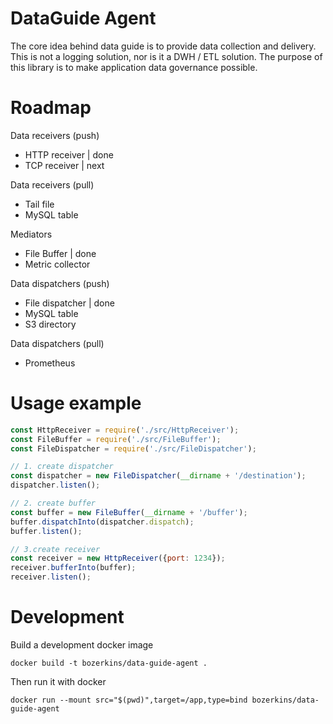 # DataGuide Agent

The core idea behind data guide is to provide data collection and delivery. This is not a logging solution, nor is it a DWH / ETL solution. The purpose of this library is to make application data governance possible.

# Roadmap

Data receivers (push)
- HTTP receiver | done
- TCP receiver | next

Data receivers (pull)
- Tail file
- MySQL table

Mediators
- File Buffer | done
- Metric collector

Data dispatchers (push)
- File dispatcher | done
- MySQL table
- S3 directory

Data dispatchers (pull)
- Prometheus

# Usage example

```javascript
const HttpReceiver = require('./src/HttpReceiver');
const FileBuffer = require('./src/FileBuffer');
const FileDispatcher = require('./src/FileDispatcher');

// 1. create dispatcher
const dispatcher = new FileDispatcher(__dirname + '/destination');
dispatcher.listen();

// 2. create buffer
const buffer = new FileBuffer(__dirname + '/buffer');
buffer.dispatchInto(dispatcher.dispatch);
buffer.listen();

// 3.create receiver
const receiver = new HttpReceiver({port: 1234});
receiver.bufferInto(buffer);
receiver.listen();
```

# Development

Build a development docker image

```console
docker build -t bozerkins/data-guide-agent .
```

Then run it with docker

```console
docker run --mount src="$(pwd)",target=/app,type=bind bozerkins/data-guide-agent
```